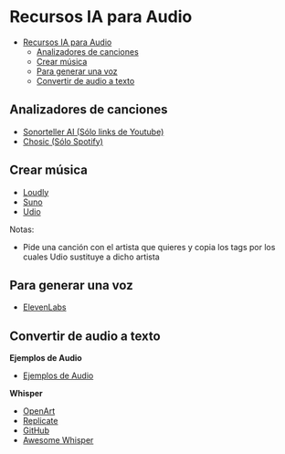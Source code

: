 # Recursos IA para Audio

- [Recursos IA para Audio](#recursos-ia-para-audio)
  - [Analizadores de canciones](#analizadores-de-canciones)
  - [Crear música](#crear-música)
  - [Para generar una voz](#para-generar-una-voz)
  - [Convertir de audio a texto](#convertir-de-audio-a-texto)


## Analizadores de canciones

* [Sonorteller AI (Sólo links de Youtube)](https://sonoteller.ai/)
* [Chosic (Sólo Spotify)](https://www.chosic.com/spotify-playlist-analyzer/)

## Crear música

* [Loudly](https://www.loudly.com)
* [Suno](https://suno.com/)
* [Udio](https://www.udio.com/)

Notas:

* Pide una canción con el artista que quieres y copia los tags por los cuales Udio sustituye a dicho artista

## Para generar una voz

* [ElevenLabs](https://elevenlabs.io/)


## Convertir de audio a texto

**Ejemplos de Audio**

* [Ejemplos de Audio](https://audio-samples.github.io/)

**Whisper**

* [OpenArt](https://huggingface.co/openai/whisper-large-v3)
* [Replicate](https://replicate.com/openai/whisper)
* [GitHub](https://github.com/openai/whisper)
* [Awesome Whisper](https://github.com/sindresorhus/awesome-whisper)


